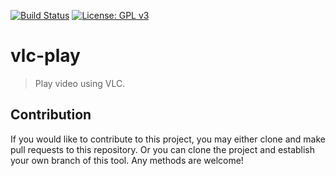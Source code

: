 [![Build Status](https://travis-ci.com/jcs090218/vlc-play.svg?branch=master)](https://travis-ci.com/jcs090218/vlc-play)
[![License: GPL v3](https://img.shields.io/badge/License-GPL%20v3-blue.svg)](https://www.gnu.org/licenses/gpl-3.0)


# vlc-play
> Play video using VLC.


## Contribution

If you would like to contribute to this project, you may either
clone and make pull requests to this repository. Or you can
clone the project and establish your own branch of this tool.
Any methods are welcome!
